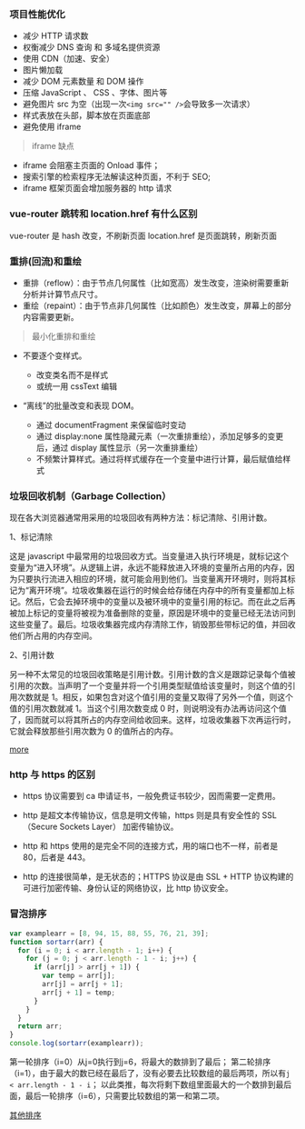 ### 项目性能优化

- 减少 HTTP 请求数
- 权衡减少 DNS 查询 和 多域名提供资源
- 使用 CDN（加速、安全）
- 图片懒加载
- 减少 DOM 元素数量 和 DOM 操作
- 压缩 JavaScript 、 CSS 、字体、图片等
- 避免图片 src 为空（出现一次`<img src="" />`会导致多一次请求）
- 样式表放在头部，脚本放在页面底部
- 避免使用 iframe

> iframe 缺点

- iframe 会阻塞主页面的 Onload 事件；
- 搜索引擎的检索程序无法解读这种页面，不利于 SEO;
- iframe 框架页面会增加服务器的 http 请求

### vue-router 跳转和 location.href 有什么区别

vue-router 是 hash 改变，不刷新页面
location.href 是页面跳转，刷新页面

### 重排(回流)和重绘

- 重排（reflow）：由于节点几何属性（比如宽高）发生改变，渲染树需要重新分析并计算节点尺寸。
- 重绘（repaint）：由于节点非几何属性（比如颜色）发生改变，屏幕上的部分内容需要更新。

> 最小化重排和重绘

- 不要逐个变样式。

  - 改变类名而不是样式
  - 或统一用 cssText 编辑

- “离线”的批量改变和表现 DOM。
  - 通过 documentFragment 来保留临时变动
  - 通过 display:none 属性隐藏元素（一次重排重绘），添加足够多的变更后，通过 display 属性显示（另一次重排重绘）
  - 不频繁计算样式。通过将样式缓存在一个变量中进行计算，最后赋值给样式

### 垃圾回收机制（Garbage Collection）

现在各大浏览器通常用采用的垃圾回收有两种方法：标记清除、引用计数。

1、标记清除

这是 javascript 中最常用的垃圾回收方式。当变量进入执行环境是，就标记这个变量为“进入环境”。从逻辑上讲，永远不能释放进入环境的变量所占用的内存，因为只要执行流进入相应的环境，就可能会用到他们。当变量离开环境时，则将其标记为“离开环境”。垃圾收集器在运行的时候会给存储在内存中的所有变量都加上标记。然后，它会去掉环境中的变量以及被环境中的变量引用的标记。而在此之后再被加上标记的变量将被视为准备删除的变量，原因是环境中的变量已经无法访问到这些变量了。最后。垃圾收集器完成内存清除工作，销毁那些带标记的值，并回收他们所占用的内存空间。

2、引用计数

另一种不太常见的垃圾回收策略是引用计数。引用计数的含义是跟踪记录每个值被引用的次数。当声明了一个变量并将一个引用类型赋值给该变量时，则这个值的引用次数就是 1。相反，如果包含对这个值引用的变量又取得了另外一个值，则这个值的引用次数就减 1。当这个引用次数变成 0 时，则说明没有办法再访问这个值了，因而就可以将其所占的内存空间给收回来。这样，垃圾收集器下次再运行时，它就会释放那些引用次数为 0 的值所占的内存。

[more](https://www.cnblogs.com/zhwl/p/4664604.html)

### http 与 https 的区别

- https 协议需要到 ca 申请证书，一般免费证书较少，因而需要一定费用。

- http 是超文本传输协议，信息是明文传输，https 则是具有安全性的 SSL（Secure Sockets Layer） 加密传输协议。

- http 和 https 使用的是完全不同的连接方式，用的端口也不一样，前者是 80，后者是 443。

- http 的连接很简单，是无状态的；HTTPS 协议是由 SSL + HTTP 协议构建的可进行加密传输、身份认证的网络协议，比 http 协议安全。

### 冒泡排序

```js
var examplearr = [8, 94, 15, 88, 55, 76, 21, 39];
function sortarr(arr) {
  for (i = 0; i < arr.length - 1; i++) {
    for (j = 0; j < arr.length - 1 - i; j++) {
      if (arr[j] > arr[j + 1]) {
        var temp = arr[j];
        arr[j] = arr[j + 1];
        arr[j + 1] = temp;
      }
    }
  }
  return arr;
}
console.log(sortarr(examplearr));
```
第一轮排序（i=0）从j=0执行到j=6，将最大的数排到了最后；
第二轮排序（i=1），由于最大的数已经在最后了，没有必要去比较数组的最后两项，所以有`j < arr.length - 1 - i`；
以此类推，每次将剩下数组里面最大的一个数排到最后面，最后一轮排序（i=6），只需要比较数组的第一和第二项。

[其他排序](https://www.cnblogs.com/liyongshuai/p/7197962.html)